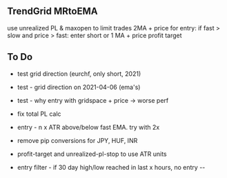 ## TrendGrid MRtoEMA

use unrealized PL & maxopen to limit trades
2MA + price for entry: if fast > slow and price > fast: enter short
or 1 MA + price
profit target


## To Do

- test grid direction (eurchf, only short, 2021)

- test - grid direction on 2021-04-06 (ema's)
- test - why entry with gridspace + price -> worse perf

+ fix total PL calc

+ entry - n x ATR above/below fast EMA. try with 2x

+ remove pip conversions for JPY, HUF, INR
+ profit-target and unrealized-pl-stop to use ATR units

- entry filter - if 30 day high/low reached in last x hours, no entry
-- 
